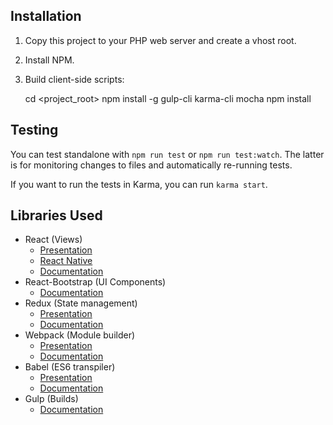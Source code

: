 ## Installation

1. Copy this project to your PHP web server and create a vhost root.
2. Install NPM.
3. Build client-side scripts:

    cd <project_root>
    npm install -g gulp-cli karma-cli mocha
    npm install

## Testing

You can test standalone with `npm run test` or `npm run test:watch`. The latter is for monitoring changes to files and automatically re-running tests.

If you want to run the tests in Karma, you can run `karma start`.

## Libraries Used

* React (Views)
  * [Presentation](https://www.youtube.com/watch?v=XxVg_s8xAms)
  * [React Native](https://www.youtube.com/watch?v=KVZ-P-ZI6W4)
  * [Documentation](https://facebook.github.io/react/docs/getting-started.html)
* React-Bootstrap (UI Components)
  * [Documentation](https://react-bootstrap.github.io/components.html)
* Redux (State management)
  * [Presentation](https://www.youtube.com/watch?v=xsSnOQynTHs)
  * [Documentation](http://redux.js.org/)
* Webpack (Module builder)
  * [Presentation](https://www.youtube.com/watch?v=TaWKUpahFZM)
  * [Documentation](https://webpack.github.io/docs/)
* Babel (ES6 transpiler)
  * [Presentation](https://www.youtube.com/watch?v=CozSF5abcTA)
  * [Documentation](https://babeljs.io/)
* Gulp (Builds)
  * [Documentation](https://github.com/gulpjs/gulp/tree/master/docs)
